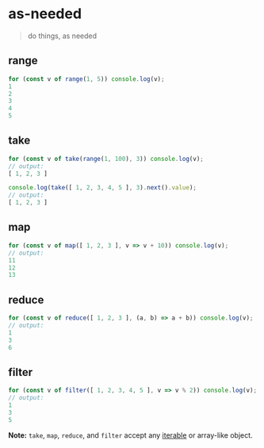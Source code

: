 # as-needed

> do things, as needed

## range

```js
for (const v of range(1, 5)) console.log(v);
1
2
3
4
5
```

## take

```js
for (const v of take(range(1, 100), 3)) console.log(v);
// output:
[ 1, 2, 3 ]
```

```js
console.log(take([ 1, 2, 3, 4, 5 ], 3).next().value);
// output:
[ 1, 2, 3 ]
```

## map

```js
for (const v of map([ 1, 2, 3 ], v => v + 10)) console.log(v);
// output:
11
12
13
```

## reduce

```js
for (const v of reduce([ 1, 2, 3 ], (a, b) => a + b)) console.log(v);
// output:
1
3
6
```

## filter

```js
for (const v of filter([ 1, 2, 3, 4, 5 ], v => v % 2)) console.log(v);
// output:
1
3
5
```

**Note:** `take`, `map`, `reduce`, and `filter` accept any [iterable](https://developer.mozilla.org/en-US/docs/Web/JavaScript/Guide/Iterators_and_Generators) or array-like object.
